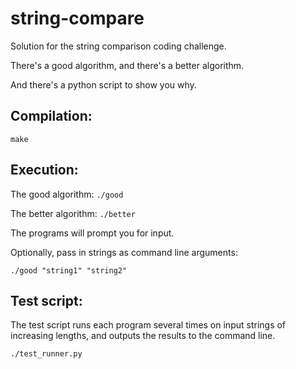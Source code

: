 # string-compare
Solution for the string comparison coding challenge.

There's a good algorithm, and there's a better algorithm.

And there's a python script to show you why.

## Compilation:

`make`

## Execution:

The good algorithm: `./good`

The better algorithm: `./better`

The programs will prompt you for input.

Optionally, pass in strings as command line arguments:

`./good "string1" "string2"`

## Test script:
The test script runs each program several times on input strings of increasing lengths, and outputs the results to the command line.

`./test_runner.py`
